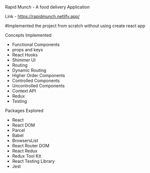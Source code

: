Rapid Munch - A food delivery Application

Link - https://rapidmunch.netlify.app/

#Implemented the project from scratch without using create react app

Concepts Implemented
  - Functional Components
  - props and keys
  - React Hooks
  - Shimmer UI
  - Routing
  - Dynamic Routing
  - Higher Order Components
  - Controlled Components
  - Uncontrolled Components
  - Context API
  - Redux
  - Testing

Packages Explored
  - React
  - React DOM
  - Parcel
  - Babel
  - BrowsersList
  - React Router DOM
  - React Redux
  - Redux Tool Kit
  - React Testing Library
  - Jest

